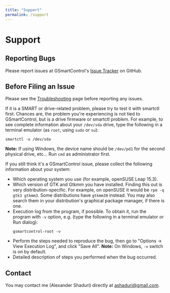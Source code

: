 ```yaml
---
title: "Support"
permalink: /support
---
```


# Support


## Reporting Bugs

Please report issues at GSmartControl's
[Issue Tracker](https://github.com/ashaduri/gsmartcontrol/issues) on GitHub.


## Before Filing an Issue

Please see the [Troubleshooting](troubleshooting.md) page before reporting any issues.

If it is a SMART or drive-related problem, please try to test it with smartctl first.
Chances are, the problem you're experiencing is not tied to GSmartControl,
but is a drive firmware or smartctl problem. For example, to see complete
information about your `/dev/sda` drive, type the following in a terminal
emulator (as `root`, using `sudo` or `su`):
```
smartctl -x /dev/sda
```
**Note:** If using Windows, the device name should be `/dev/pd1` for the
second physical drive, etc... Run `cmd` as administrator first.

If you still think it's a GSmartControl issue, please collect the following
information about your system:

- Which operating system you use (for example, openSUSE Leap 15.3).
- Which version of GTK and Gtkmm you have installed. Finding this out is very
distribution-specific. For example, on openSUSE it would be `rpm -q gtk3 gtkmm3`.
Some distributions have `gtkmm30` instead. You may also search them in your 
distribution's graphical package manager, if there is one.
- Execution log from the program, if possible. To obtain it, run the program
with `-v` option, e.g. (type the following in a terminal emulator or Run dialog):
    ```
    gsmartcontrol-root -v
    ```
- Perform the steps needed to reproduce the bug, then go to
"Options -> View Execution Log", and click "Save All".
**Note:** On Windows, `-v` switch is on by default.
- Detailed description of steps you performed when the bug occurred.


## Contact
You may contact me (Alexander Shaduri) directly at [ashaduri@gmail.com](mailto:ashaduri@gmail.com).


